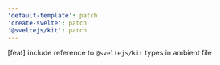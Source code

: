 ```yaml
---
'default-template': patch
'create-svelte': patch
'@sveltejs/kit': patch
---
```


[feat] include reference to `@sveltejs/kit` types in ambient file
